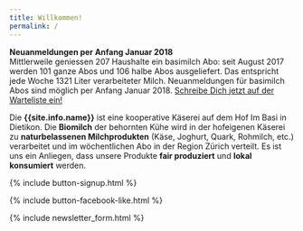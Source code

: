 ```yaml
---
title: Willkommen!
permalink: /
---
```


<div class="alert alert-success" role="alert" data-href="/genossenschaft/#abo-bestellen">
  <div style="font-weight:bold;">Neuanmeldungen per Anfang Januar 2018</div>
  Mittlerweile geniessen 207 Haushalte ein basimilch Abo: seit August 2017
  werden 101 ganze Abos und 106 halbe Abos ausgeliefert. Das entspricht jede
  Woche 1321 Liter verarbeiteter Milch. Neuanmeldungen für basimilch Abos sind
  möglich per Anfang Januar 2018.
  <a href="/genossenschaft/#abo-bestellen">Schreibe Dich jetzt auf der Warteliste ein!</a>
</div>



Die **{{site.info.name}}** ist eine kooperative Käserei auf dem
Hof Im Basi in Dietikon. Die **Biomilch** der behornten Kühe wird in der
hofeigenen Käserei zu **naturbelassenen Milchprodukten** (Käse, Joghurt, Quark,
Rohmilch, etc.) verarbeitet und im wöchentlichen Abo in der Region
Zürich verteilt. Es ist uns ein Anliegen, dass unsere Produkte **fair produziert**
und **lokal konsumiert** werden.

{% include button-signup.html %}

{% include button-facebook-like.html %}

{% include newsletter_form.html %}

